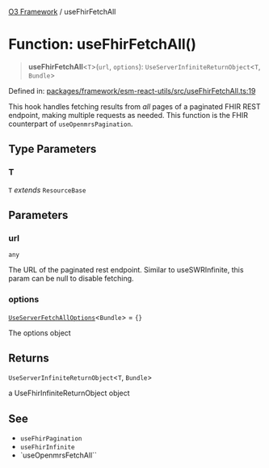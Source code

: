 [O3 Framework](../API.md) / useFhirFetchAll

# Function: useFhirFetchAll()

> **useFhirFetchAll**\<`T`\>(`url`, `options`): `UseServerInfiniteReturnObject`\<`T`, `Bundle`\>

Defined in: [packages/framework/esm-react-utils/src/useFhirFetchAll.ts:19](https://github.com/UjjawalPrabhat/openmrs-esm-core/blob/main/packages/framework/esm-react-utils/src/useFhirFetchAll.ts#L19)

This hook handles fetching results from *all* pages of a paginated FHIR REST endpoint, making multiple requests
as needed.
This function is the FHIR counterpart of `useOpenmrsPagination`.

## Type Parameters

### T

`T` *extends* `ResourceBase`

## Parameters

### url

`any`

The URL of the paginated rest endpoint.
           Similar to useSWRInfinite, this param can be null to disable fetching.

### options

[`UseServerFetchAllOptions`](../interfaces/UseServerFetchAllOptions.md)\<`Bundle`\> = `{}`

The options object

## Returns

`UseServerInfiniteReturnObject`\<`T`, `Bundle`\>

a UseFhirInfiniteReturnObject object

## See

 - `useFhirPagination`
 - `useFhirInfinite`
 - `useOpenmrsFetchAll``
